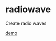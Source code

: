 radiowave
=========

Create radio waves

<a href="https://dl.dropboxusercontent.com/u/209895/github-demo/radiowave/index.htm">demo</a>